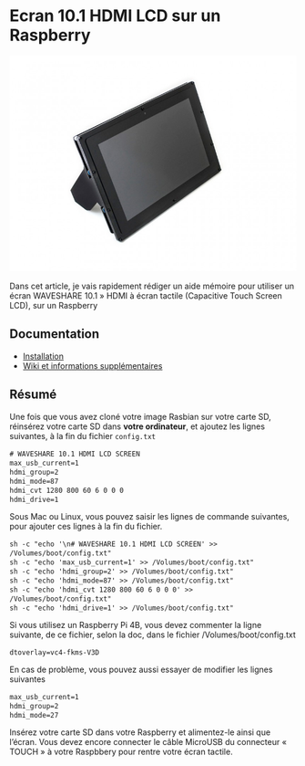 # Ecran 10.1 HDMI LCD sur un Raspberry

![Ecran 10.1 HDMI LCD](Assets/images/waveshare-lcd-screen.png "Ecran 10.1 HDMI LCD")

Dans cet article, je vais rapidement rédiger un aide mémoire pour utiliser un écran WAVESHARE 10.1 » HDMI à écran tactile (Capacitive Touch Screen LCD), sur un Raspberry

## Documentation

* [Installation](https://www.waveshare.com/img/devkit/LCD/10.1inch-HDMI-LCD-B-with-Holder/10.1inch-HDMI-LCD-B-with-Holder-assemble.jpg)
* [Wiki et informations supplémentaires](https://www.waveshare.com/wiki/10.1inch_HDMI_LCD_(B)_(with_case))

## Résumé

Une fois que vous avez cloné votre image Rasbian sur votre carte SD, réinsérez votre carte SD dans **votre ordinateur**, et ajoutez les lignes suivantes, à la fin du fichier `config.txt`

```
# WAVESHARE 10.1 HDMI LCD SCREEN
max_usb_current=1
hdmi_group=2
hdmi_mode=87
hdmi_cvt 1280 800 60 6 0 0 0
hdmi_drive=1
```

Sous Mac ou Linux, vous pouvez saisir les lignes de commande suivantes, pour ajouter ces lignes à la fin du fichier.

```
sh -c "echo '\n# WAVESHARE 10.1 HDMI LCD SCREEN' >> /Volumes/boot/config.txt"
sh -c "echo 'max_usb_current=1' >> /Volumes/boot/config.txt"
sh -c "echo 'hdmi_group=2' >> /Volumes/boot/config.txt"
sh -c "echo 'hdmi_mode=87' >> /Volumes/boot/config.txt"
sh -c "echo 'hdmi_cvt 1280 800 60 6 0 0 0' >> /Volumes/boot/config.txt"
sh -c "echo 'hdmi_drive=1' >> /Volumes/boot/config.txt"
```

Si vous utilisez un Raspberry Pi 4B, vous devez commenter la ligne suivante, de ce fichier, selon la doc, dans le fichier /Volumes/boot/config.txt

```
dtoverlay=vc4-fkms-V3D
```

En cas de problème, vous pouvez aussi essayer de modifier les lignes suivantes

```
max_usb_current=1
hdmi_group=2
hdmi_mode=27
```

Insérez votre carte SD dans votre Raspberry et alimentez-le ainsi que l’écran.
Vous devez encore connecter le câble MicroUSB du connecteur « TOUCH » à votre Raspbbery pour rentre votre écran tactile.


